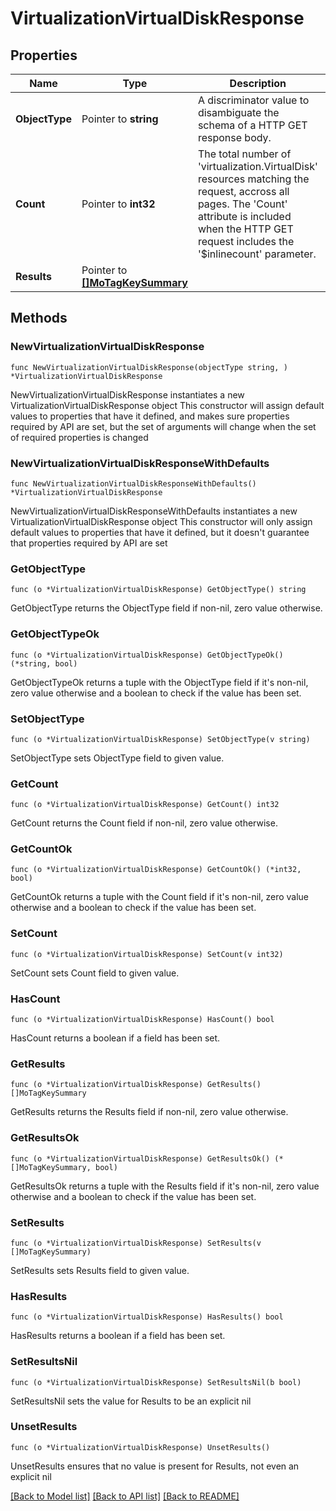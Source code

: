 # VirtualizationVirtualDiskResponse

## Properties

Name | Type | Description | Notes
------------ | ------------- | ------------- | -------------
**ObjectType** | Pointer to **string** | A discriminator value to disambiguate the schema of a HTTP GET response body. | 
**Count** | Pointer to **int32** | The total number of &#39;virtualization.VirtualDisk&#39; resources matching the request, accross all pages. The &#39;Count&#39; attribute is included when the HTTP GET request includes the &#39;$inlinecount&#39; parameter. | [optional] 
**Results** | Pointer to [**[]MoTagKeySummary**](mo.TagKeySummary.md) |  | [optional] 

## Methods

### NewVirtualizationVirtualDiskResponse

`func NewVirtualizationVirtualDiskResponse(objectType string, ) *VirtualizationVirtualDiskResponse`

NewVirtualizationVirtualDiskResponse instantiates a new VirtualizationVirtualDiskResponse object
This constructor will assign default values to properties that have it defined,
and makes sure properties required by API are set, but the set of arguments
will change when the set of required properties is changed

### NewVirtualizationVirtualDiskResponseWithDefaults

`func NewVirtualizationVirtualDiskResponseWithDefaults() *VirtualizationVirtualDiskResponse`

NewVirtualizationVirtualDiskResponseWithDefaults instantiates a new VirtualizationVirtualDiskResponse object
This constructor will only assign default values to properties that have it defined,
but it doesn't guarantee that properties required by API are set

### GetObjectType

`func (o *VirtualizationVirtualDiskResponse) GetObjectType() string`

GetObjectType returns the ObjectType field if non-nil, zero value otherwise.

### GetObjectTypeOk

`func (o *VirtualizationVirtualDiskResponse) GetObjectTypeOk() (*string, bool)`

GetObjectTypeOk returns a tuple with the ObjectType field if it's non-nil, zero value otherwise
and a boolean to check if the value has been set.

### SetObjectType

`func (o *VirtualizationVirtualDiskResponse) SetObjectType(v string)`

SetObjectType sets ObjectType field to given value.


### GetCount

`func (o *VirtualizationVirtualDiskResponse) GetCount() int32`

GetCount returns the Count field if non-nil, zero value otherwise.

### GetCountOk

`func (o *VirtualizationVirtualDiskResponse) GetCountOk() (*int32, bool)`

GetCountOk returns a tuple with the Count field if it's non-nil, zero value otherwise
and a boolean to check if the value has been set.

### SetCount

`func (o *VirtualizationVirtualDiskResponse) SetCount(v int32)`

SetCount sets Count field to given value.

### HasCount

`func (o *VirtualizationVirtualDiskResponse) HasCount() bool`

HasCount returns a boolean if a field has been set.

### GetResults

`func (o *VirtualizationVirtualDiskResponse) GetResults() []MoTagKeySummary`

GetResults returns the Results field if non-nil, zero value otherwise.

### GetResultsOk

`func (o *VirtualizationVirtualDiskResponse) GetResultsOk() (*[]MoTagKeySummary, bool)`

GetResultsOk returns a tuple with the Results field if it's non-nil, zero value otherwise
and a boolean to check if the value has been set.

### SetResults

`func (o *VirtualizationVirtualDiskResponse) SetResults(v []MoTagKeySummary)`

SetResults sets Results field to given value.

### HasResults

`func (o *VirtualizationVirtualDiskResponse) HasResults() bool`

HasResults returns a boolean if a field has been set.

### SetResultsNil

`func (o *VirtualizationVirtualDiskResponse) SetResultsNil(b bool)`

 SetResultsNil sets the value for Results to be an explicit nil

### UnsetResults
`func (o *VirtualizationVirtualDiskResponse) UnsetResults()`

UnsetResults ensures that no value is present for Results, not even an explicit nil

[[Back to Model list]](../README.md#documentation-for-models) [[Back to API list]](../README.md#documentation-for-api-endpoints) [[Back to README]](../README.md)


